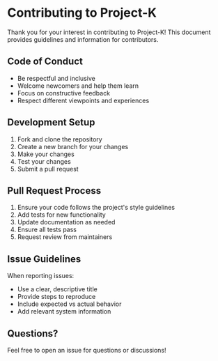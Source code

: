 # Contributing to Project-K

Thank you for your interest in contributing to Project-K! This document provides guidelines and information for contributors.

## Code of Conduct

- Be respectful and inclusive
- Welcome newcomers and help them learn
- Focus on constructive feedback
- Respect different viewpoints and experiences

## Development Setup

1. Fork and clone the repository
2. Create a new branch for your changes
3. Make your changes
4. Test your changes
5. Submit a pull request

## Pull Request Process

1. Ensure your code follows the project's style guidelines
2. Add tests for new functionality
3. Update documentation as needed
4. Ensure all tests pass
5. Request review from maintainers

## Issue Guidelines

When reporting issues:
- Use a clear, descriptive title
- Provide steps to reproduce
- Include expected vs actual behavior
- Add relevant system information

## Questions?

Feel free to open an issue for questions or discussions!
